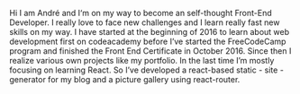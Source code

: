 Hi I am André and I‘m on my way to become an self-thought Front-End
Developer. I really love to face new challenges and I learn really fast new skills
on my way.
I have started at the beginning of 2016 to learn about web development first on
codeacademy before I’ve started the FreeCodeCamp program and finished the
Front End Certificate in October 2016.
Since then I realize various own projects like my portfolio. In the last time I’m
mostly focusing on learning React. So I’ve developed a react-based static - site -
generator for my blog and a picture gallery using react-router.
